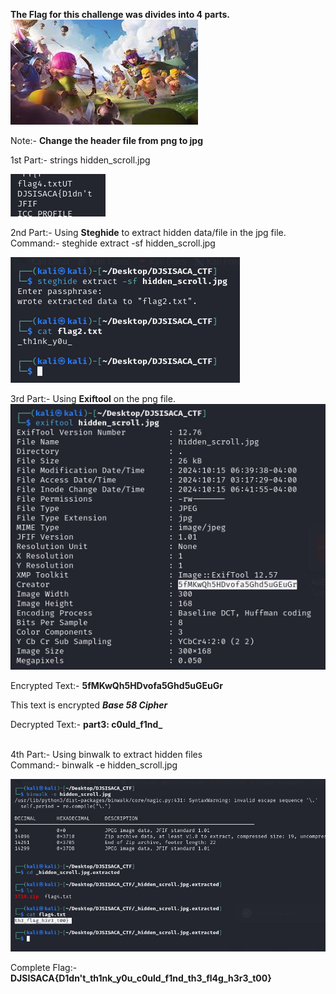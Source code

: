 <b>The Flag for this challenge was divides into 4 parts.</b>
<br>
![Link to the image](/Steganography/The%20Hidden%20Scroll/src/hidden_scroll.png)
</br>

Note:- **Change the header file from png to jpg**

1st Part:- strings hidden_scroll.jpg

![alt text](/Steganography/The%20Hidden%20Scroll/src/image.png)

2nd Part:-
Using **Steghide** to extract hidden data/file in the jpg file.
<br>
Command:- steghide extract -sf hidden_scroll.jpg

![alt text](/Steganography/The%20Hidden%20Scroll/src/Part%202.png)


3rd Part:- Using <b>Exiftool</b> on the png file.
<br>
![Link to the image](/Steganography/The%20Hidden%20Scroll/src/Exiftool.png)

Encrypted Text:- **5fMKwQh5HDvofa5Ghd5uGEuGr**

This text is encrypted ***Base 58 Cipher***

Decrypted Text:- **part3: c0uld_f1nd_**

<br>
4th Part:- Using binwalk to extract hidden files
<br>
Command:- binwalk -e hidden_scroll.jpg

![alt text](/Steganography/The%20Hidden%20Scroll/src/Part%204.png)

Complete Flag:- **DJSISACA{D1dn't_th1nk_y0u_c0uld_f1nd_th3_fl4g_h3r3_t00}**